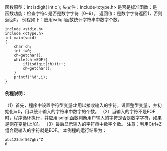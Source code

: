 函数原型：int isdigit( int c );
头文件：include<ctype.h>
是否是标准函数：是
函数功能：检查字符c 是否是数字字符（0~9）。
返回值：是数字字符返回1，否则返回0。
例程如下：应用isdigit函数统计字符串中数字个数。
```  
include <stdio.h>
include <ctype.h> 
int main(void)
{
    char ch;
    int i=0;
    ch=getchar();
    while(ch!=EOF){
        if(isdigit(ch))i++;
        ch=getchar();
    }
    printf("%d",i);
}
```
#### 例程说明：
（1）首先，程序中设置字符型变量ch用以接收输入的字符，设置整型变量i，并初始化i=0，用以统计输入的字符串中数字的个数。
（2）当输入的字符不是EOF时，程序循环执行，并应用isdigit函数判断用户输入的字符是否是数字字符，如果是则在变量i上加1。
（3）最后显示输入的字符串中数字个数。
注意：利用Ctrl+Z组合键输入的字符就是EOF。
本例程的运行结果为：
```  
abc123def567ghi^Z
6
```